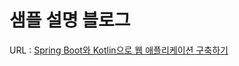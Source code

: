 # 샘플 설명 블로그
URL : [Spring Boot와 Kotlin으로 웹 애플리케이션 구축하기](https://infoscis.github.io/2018/08/30/spring-boot-kotlin/)
